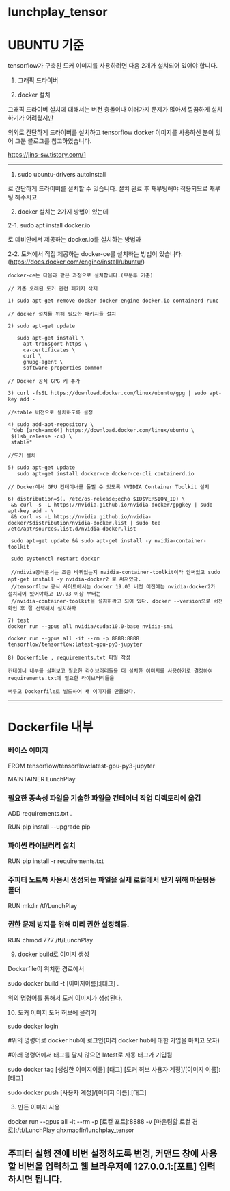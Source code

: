 # lunchplay_tensor

# UBUNTU 기준 

tensorflow가 구축된 도커 이미지를 사용하려면
다음 2개가 설치되어 있어야 합니다.

1. 그래픽 드라이버

2. docker 설치

그래픽 드라이버 설치에 대해서는 버전 충돌이나 여러가지 문제가 많아서 깔끔하게 설치하기가 어려웠지만 

의외로 간단하게 드라이버를 설치하고 tensorflow docker 이미지를 사용하신 분이 있어 그분 블로그를 참고하였습니다.

https://jins-sw.tistory.com/1

--------------------------------------------------------------------------------------------

1. sudo ubuntu-drivers autoinstall

로 간단하게 드라이버를 설치할 수 있습니다. 설치 완료 후 재부팅해야 적용되므로 재부팅 해주시고


2. docker 설치는 2가지 방법이 있는데

  2-1. sudo apt install docker.io 

  로 데비안에서 제공하는 docker.io를 설치하는 방법과

  2-2. 도커에서 직접 제공하는 docker-ce를 설치하는 방법이 있습니다.(https://docs.docker.com/engine/install/ubuntu/)

    docker-ce는 다음과 같은 과정으로 설치합니다.(우분투 기준) 

    // 기존 오래된 도커 관련 패키지 삭제

    1) sudo apt-get remove docker docker-engine docker.io containerd runc  

    // docker 설치를 위해 필요한 패키지들 설치

    2) sudo apt-get update

       sudo apt-get install \
         apt-transport-https \
         ca-certificates \
         curl \
         gnupg-agent \
         software-properties-common

    // Docker 공식 GPG 키 추가

    3) curl -fsSL https://download.docker.com/linux/ubuntu/gpg | sudo apt-key add -

    //stable 버전으로 설치하도록 설정

    4) sudo add-apt-repository \
     "deb [arch=amd64] https://download.docker.com/linux/ubuntu \
     $(lsb_release -cs) \
     stable"

    //도커 설치

    5) sudo apt-get update
       sudo apt-get install docker-ce docker-ce-cli containerd.io

    // Docker에서 GPU 컨테이너를 돌릴 수 있도록 NVIDIA Container Toolkit 설치

    6) distribution=$(. /etc/os-release;echo $ID$VERSION_ID) \
     && curl -s -L https://nvidia.github.io/nvidia-docker/gpgkey | sudo apt-key add - \
     && curl -s -L https://nvidia.github.io/nvidia-docker/$distribution/nvidia-docker.list | sudo tee       /etc/apt/sources.list.d/nvidia-docker.list

     sudo apt-get update && sudo apt-get install -y nvidia-container-toolkit

     sudo systemctl restart docker

     //ndivia공식문서는 조금 바뀌었는지 nvidia-container-toolkit이라 안써있고 sudo apt-get install -y nvidia-docker2 로 써져있다.
     //tensorflow 공식 사이트에서는 docker 19.03 버전 이전에는 nvidia-docker2가 설치되어 있어야하고 19.03 이상 부터는 
     //nvidia-container-toolkit을 설치하라고 되어 있다. docker --version으로 버전 확인 후 잘 선택해서 설치하자

    7) test
    docker run --gpus all nvidia/cuda:10.0-base nvidia-smi

    docker run --gpus all -it --rm -p 8888:8888 tensorflow/tensorflow:latest-gpu-py3-jupyter

    8) Dockerfile , requirements.txt 파일 작성

    컨테이너 내부를 살펴보고 필요한 라이브러리들을 더 설치한 이미지를 사용하기로 결정하여 requirements.txt에 필요한 라이브러리들을

    써두고 Dockerfile로 빌드하여 새 이미지를 만들었다. 
  
---------------------------------------------------------------------------------  

# Dockerfile 내부

### 베이스 이미지

FROM tensorflow/tensorflow:latest-gpu-py3-jupyter

MAINTAINER LunchPlay

### 필요한 종속성 파일을 기술한 파일을 컨테이너 작업 디렉토리에 옮김

ADD requirements.txt . 

RUN pip install --upgrade pip

### 파이썬 라이브러리 설치

RUN pip install -r requirements.txt

### 주피터 노트북 사용시 생성되는 파일을 실제 로컬에서 받기 위해 마운팅용 폴더

RUN mkdir /tf/LunchPlay

### 권한 문제 방지를 위해 미리 권한 설정해둠.

RUN chmod 777 /tf/LunchPlay

9) docker build로 이미지 생성

Dockerfile이 위치한 경로에서 

sudo docker build -t [이미지이름]:[태그] .

위의 명령어를 통해서 도커 이미지가 생성된다. 

10) 도커 이미지 도커 허브에 올리기

sudo docker login 

#위의 명령어로 docker hub에 로그인(미리 docker hub에 대한 가입을 마치고 오자)

#아래 명령어에서 태그를 달지 않으면 latest로 자동 태그가 기입됨

sudo docker tag [생성한 이미지이름]:[태그] [도커 허브 사용자 계정]/[이미지 이름]:[태그]

sudo docker push [사용자 계정]/[이미지 이름]:[태그] 



3. 만든 이미지 사용

   
  docker run --gpus all -it --rm -p [로컬 포트]:8888 -v [마운팅할 로컬 경로]:/tf/LunchPlay qhxmaoflr/lunchplay_tensor
  
  ## 주피터 실행 전에 비번 설정하도록 변경, 커맨드 창에 사용할 비번을 입력하고 웹 브라우저에 127.0.0.1:[포트] 입력하시면 됩니다.
